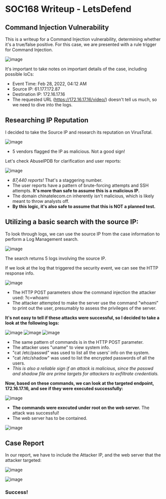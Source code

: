 # SOC168 Writeup - LetsDefend
## Command Injection Vulnerability

This is a writeup for a Command Injection vulnerability, determining whether it's a true/false positive.
For this case, we are presented with a rule trigger for Command Injection.

![image](https://github.com/user-attachments/assets/043178a1-bf09-494e-ab8a-e4b78ec8e9c8)

It's important to take notes on important details of the case, including possible IoCs:
- Event Time: Feb 28, 2022, 04:12 AM
- Source IP: 61.177.172.87
- Destination IP: 172.16.17.16
- The requested URL (https://172.16.17.16/video/) doesn't tell us much, so we need to dive into the logs.

## Researching IP Reputation

I decided to take the Source IP and research its reputation on VirusTotal.

![image](https://github.com/user-attachments/assets/cd44da50-bad1-4c9f-a36a-aab51d1e7a90)

- 5 vendors flagged the IP as malicious. Not a good sign!

Let's check AbuseIPDB for clarification and user reports:

![image](https://github.com/user-attachments/assets/0f7a295c-4241-435b-8e6e-81e2d3572993)

- *87,440 reports!* That's a staggering number.
- The user reports have a pattern of brute-forcing attempts and SSH attempts. **It's more than safe to assume this is a malicious IP.**
- The domain chinatelecom.cn inherently isn't malicious, which is likely meant to throw analysts off.
- **By this logic, it's also safe to assume that this is NOT a planned test.**

## Utilizing a basic search with the source IP:

To look through logs, we can use the source IP from the case information to perform a Log Management search.

![image](https://github.com/user-attachments/assets/625f906f-52cb-4ab1-8201-ed32de15fe99)

The search returns 5 logs involving the source IP.

If we look at the log that triggered the security event, we can see the HTTP response info.

![image](https://github.com/user-attachments/assets/ea9cc822-3904-4f60-a59d-8640478e46fc)

- The HTTP POST parameters show the command injection the attacker used: ?c=whoami
- The attacker attempted to make the server use the command "whoami" to print out the user, presumably to assess the privileges of the server.

**It's not easy to tell if these attacks were successful, so I decided to take a look at the following logs:**

![image](https://github.com/user-attachments/assets/03cc9b43-a4cc-41fb-89dd-78b4d1a3c746)
![image](https://github.com/user-attachments/assets/99eb22b5-df5d-4f1a-bc82-da580d9110b7)
![image](https://github.com/user-attachments/assets/0eb81579-99c3-4982-ac51-3198d6d7d5cb)

- The same pattern of commands is in the HTTP POST parameter.
- The attacker uses "uname" to view system info.
- "cat /etc/passwd" was used to list all the users' info on the system.
- "cat /etc/shadow" was used to list the encrypted passwords of all the users.
- _This is also a reliable sign if an attack is malicious, since the passwd and shadow file are prime targets for attackers to exfiltrate credentials._

**Now, based on these commands, we can look at the targeted endpoint, 172.16.17.16, and see if they were executed successfully:**

![image](https://github.com/user-attachments/assets/4ad7d9e1-858b-4e06-995f-8e021cecfcf4)

- **The commands were executed under root on the web server.** The attack was successful!
- The web server has to be contained.

![image](https://github.com/user-attachments/assets/4d52dfa7-99fb-4a67-a465-41f79c96ea08)

## Case Report

In our report, we have to include the Attacker IP, and the web server that the attacker targeted:

![image](https://github.com/user-attachments/assets/63c316cb-a747-49e0-bd46-8ff4853ef9af)

![image](https://github.com/user-attachments/assets/557e9f8b-e88b-4a10-8b26-618bd0fa8aee)

### Success!

